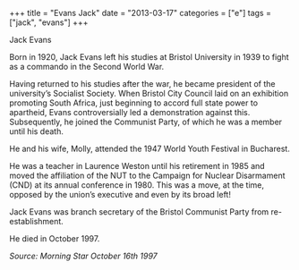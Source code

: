 +++
title = "Evans Jack"
date = "2013-03-17"
categories = ["e"]
tags = ["jack", "evans"]
+++

Jack Evans

Born in 1920, Jack Evans left his studies at Bristol University in 1939 to fight as a commando in the Second World War.

Having returned to his studies after the war, he became president of the university’s Socialist Society. When Bristol City Council laid on an exhibition promoting South Africa, just beginning to accord full state power to apartheid, Evans controversially led a demonstration against this. Subsequently, he joined the Communist Party, of which he was a member until his death.

He and his wife, Molly, attended the 1947 World Youth Festival in Bucharest.

He was a teacher in Laurence Weston until his retirement in 1985 and moved the affiliation of the NUT to the Campaign for Nuclear Disarmament (CND) at its annual conference in 1980. This was a move, at the time, opposed by the union’s executive and even by its broad left!

Jack Evans was branch secretary of the Bristol Communist Party from re-establishment.

He died in October 1997.

_Source: Morning Star October 16th 1997_
